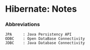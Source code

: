 # Hibernate: Notes

### Abbreviations       
    JPA     : Java Persistency API
    ODBC    : Open DataBase Connectivity
    JDBC    : Java Database Connectivity

